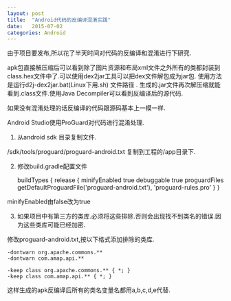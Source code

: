 ```yaml
---
layout: post
title:  "Android代码的反编译混淆实践"
date:   2015-07-02
categories: Android
---
```


由于项目要发布,所以花了半天时间对代码的反编译和混淆进行下研究.

apk包直接解压缩后可以看到除了图片资源和布局xml文件之外所有的类都封装到class.hex文件中了.可以使用dex2jar工具可以把dex文件解包成为jar包.
使用方法是运行d2j-dex2jar.bat(Linux下用.sh) 文件路径 .
生成的.jar文件再次解压缩就能看到.class文件.使用Java Decompiler可以看到反编译后的源代码.

如果没有混淆处理的话反编译的代码跟源码基本上一模一样.

Android Studio使用ProGuard对代码进行混淆处理.

1. 从android sdk 目录复制文件.

/sdk/tools/proguard/proguard-android.txt 复制到工程的/app目录下.

2. 修改build.gradle配置文件

    buildTypes {
        release {
            minifyEnabled true
            debuggable true
            proguardFiles getDefaultProguardFile('proguard-android.txt'), 'proguard-rules.pro'
        }
    }

minifyEnabled由false改为true

3. 如果项目中有第三方的类库.必须将这些排除.否则会出现找不到类名的错误.因为这些类库可能已经加密.

修改proguard-android.txt,按以下格式添加排除的类库.

    -dontwarn org.apache.commons.**
    -dontwarn com.amap.api.**

    -keep class org.apache.commons.** { *; }
    -keep class com.amap.api.** { *; }

这样生成的apk反编译后所有的类名变量名都用a,b,c,d,e代替.
